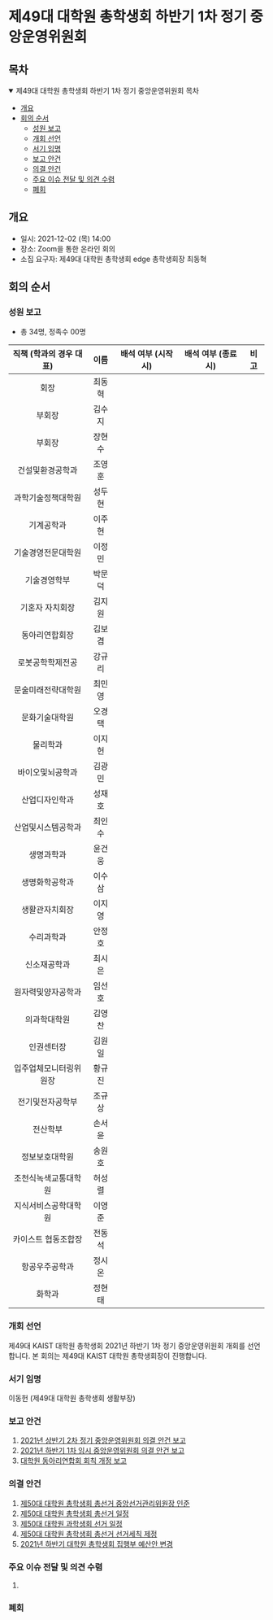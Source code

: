 제49대 대학원 총학생회 하반기 1차 정기 중앙운영위원회 
===

## 목차

<details open>
<summary>제49대 대학원 총학생회 하반기 1차 정기 중앙운영위원회 목차</summary>
  
- [개요](#개요) 
- [회의 순서](#회의-순서) 
	- [성원 보고](#성원-보고) 
	- [개회 선언](#개회-선언) 
	- [서기 임명](#서기-임명) 
	- [보고 안건](#보고-안건) 
	- [의결 안건](#의결-안건) 
	- [주요 이슈 전달 및 의견 수렴](#주요-이슈-전달-및-의견-수렴) 
	- [폐회](#폐회) 
</details>

## 개요 
- 일시: 2021-12-02 (목) 14:00
- 장소: Zoom을 통한 온라인 회의
- 소집 요구자: 제49대 대학원 총학생회 edge 총학생회장 최동혁 

## 회의 순서
### 성원 보고
- 총 34명, 정족수 00명  

| 직책 (학과의 경우 대표) | 이름 | 배석 여부 (시작 시) | 배석 여부 (종료 시) | 비고 | 
|:---:|:---:|:---:|:---:|:---:|
| 회장 | 최동혁 | | | | 
| 부회장 | 김수지 | | | |
| 부회장 | 장현수 | | | |
| 건설및환경공학과 | 조영훈 | | | |
| 과학기술정책대학원 | 성두현 | | | |
| 기계공학과 | 이주현 | | | |
| 기술경영전문대학원 | 이정민 | | | |
| 기술경영학부 | 박문덕 | | | |
| 기혼자 자치회장 | 김지원 | | | |
| 동아리연합회장 | 김보겸 | | | |
| 로봇공학학제전공 | 강규리 | | | |
| 문술미래전략대학원 | 최민영 | | | |
| 문화기술대학원 | 오경택 | | | |
| 물리학과 | 이지헌 | | | |
| 바이오및뇌공학과 | 김광민 | | | |
| 산업디자인학과 | 성재호 | | | |
| 산업및시스템공학과 | 최인수 | | | |
| 생명과학과 | 윤건웅 | | | |
| 생명화학공학과 | 이수삼 | | | |
| 생활관자치회장 | 이지영 | | | |
| 수리과학과 | 안정호 | | | |
| 신소재공학과 | 최시은 | | | |
| 원자력및양자공학과 | 임선호 | | | |
| 의과학대학원 | 김영찬 | | | |
| 인권센터장 | 김원일 | | | |
| 입주업체모니터링위원장 | 황규진 | | | |
| 전기및전자공학부 | 조규상 | | | |
| 전산학부 | 손서윤 | | | |
| 정보보호대학원 | 송원호 | | | |
| 조천식녹색교통대학원 | 허성렬 | | | |
| 지식서비스공학대학원 | 이영준 | | | |
| 카이스트 협동조합장 | 전동석 | | | |
| 항공우주공학과 | 정시온 | | | |
| 화학과 | 정현태 | | | |

### 개회 선언
제49대 KAIST 대학원 총학생회 2021년 하반기 1차 정기 중앙운영위원회 개회를 선언합니다. 본 회의는 제49대 KAIST 대학원 총학생회장이 진행합니다.

### 서기 임명
이동헌 (제49대 대학원 총학생회 생활부장) 

### 보고 안건
1. [2021년 상반기 2차 정기 중앙운영위원회 의결 안건 보고](보고안건/2021년-상반기-2차-정기-중앙운영위원회-의결-안건-보고.md)
2. [2021년 하반기 1차 임시 중앙운영위원회 의결 안건 보고](보고안건/2021년-하반기-1차-임시-중앙운영위원회-의결-안건-보고.md)
3. [대학원 동아리연합회 회칙 개정 보고](보고안건/대학원-동아리연합회-회칙-개정-보고.md)

### 의결 안건
1. [제50대 대학원 총학생회 총선거 중앙선거관리위원장 인준](의결안건/제50대-대학원-총학생회-총선거-중앙선거관리위원장-인준.md)
2. [제50대 대학원 총학생회 총선거 일정](의결안건/제50대-대학원-총학생회-총선거-일정.md)
3. [제50대 대학원 과학생회 선거 일정](의결안건/제50대-대학원-과학생회-선거-일정.md)
4. [제50대 대학원 총학생회 총선거 선거세칙 제정](의결안건/제50대-대학원-총학생회-총선거-선거세칙-제정.md)
5. [2021년 하반기 대학원 총학생회 집행부 예산안 변경](2021-2H-1st-CMC/의결안건/2021년-하반기-대학원-총학생회-집행부-예산안-변경.md)


### 주요 이슈 전달 및 의견 수렴
1. 

### 폐회

